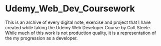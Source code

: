 # Udemy_Web_Dev_Coursework
This is an archive of every digital note, exercise and project that I have created while taking the Udemy Web Developer Course by Colt Steele. While much of this work is not production quality, it is a representation of the my progression as a developer. 
